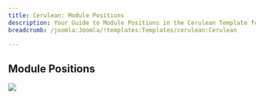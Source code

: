 ```yaml
---
title: Cerulean: Module Positions
description: Your Guide to Module Positions in the Cerulean Template for Joomla
breadcrumb: /joomla:Joomla/!templates:Templates/cerulean:Cerulean

---
```


Module Positions
-----
![][positions]

[positions]: assets/positions.png
